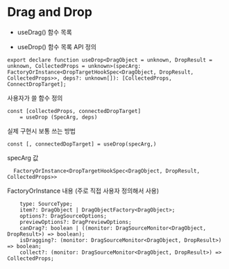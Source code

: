 # Drag and Drop

- useDrag() 함수 목록

- useDrop() 함수 목록
API 정의
```
export declare function useDrop<DragObject = unknown, DropResult = unknown, CollectedProps = unknown>(specArg: FactoryOrInstance<DropTargetHookSpec<DragObject, DropResult, CollectedProps>>, deps?: unknown[]): [CollectedProps, ConnectDropTarget];

```
사용자가 쓸 함수 정의
```
const [collectedProps, connectedDropTarget]
    = useDrop (SpecArg, deps)
```
실제 구현시 보통 쓰는 방법
```
const [, connectedDopTarget] = useDrop(specArg,)
```

specArg 값 
```
  FactoryOrInstance<DropTargetHookSpec<DragObject, DropResult, CollectedProps>>
```

FactoryOrInstance 내용 (주로 직접 사용자 정의해서 사용)
```
    type: SourceType;
    item?: DragObject | DragObjectFactory<DragObject>;
    options?: DragSourceOptions;
    previewOptions?: DragPreviewOptions;
    canDrag?: boolean | ((monitor: DragSourceMonitor<DragObject, DropResult>) => boolean);
    isDragging?: (monitor: DragSourceMonitor<DragObject, DropResult>) => boolean;
    collect?: (monitor: DragSourceMonitor<DragObject, DropResult>) => CollectedProps;
```